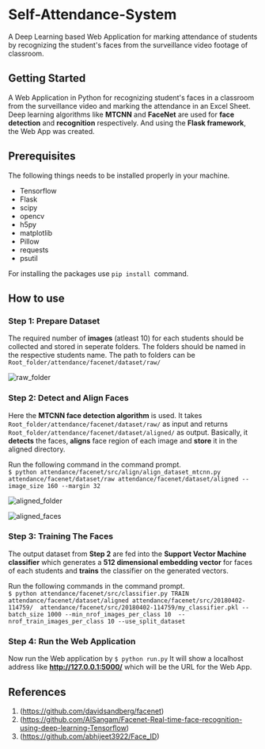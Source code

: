 # Self-Attendance-System
A Deep Learning based Web Application for marking attendance of students by recognizing the student's faces from the surveillance video footage of classroom.
## Getting Started
A Web Application in Python for recognizing student's faces in a classroom from the surveillance video and marking the attendance in an Excel Sheet. Deep learning algorithms like **MTCNN** and **FaceNet** are used for **face detection** and **recognition** respectively. And using the **Flask framework**, the Web App was created.
## Prerequisites
The following things needs to be installed properly in your machine.
- Tensorflow
- Flask
- scipy
- opencv
- h5py
- matplotlib
- Pillow
- requests
- psutil

For installing the packages use ```pip install ```command.
## How to use
### Step 1: Prepare Dataset
The required number of **images** (atleast 10) for each students should be collected and stored in seperate folders. The folders should be named in the respective students name. The path to folders can be ```Root_folder/attendance/facenet/dataset/raw/```

![raw_folder](https://user-images.githubusercontent.com/26355166/55208071-c2048880-5202-11e9-883a-b1d6f2d5ee61.png)

### Step 2: Detect and Align Faces
Here the **MTCNN face detection algorithm** is used. It takes ```Root_folder/attendance/facenet/dataset/raw/``` as input and returns ```Root_folder/attendance/facenet/dataset/aligned/``` as output. Basically, it **detects** the faces, **aligns** face region of each image and **store** it in the aligned directory.

Run the following command in the command prompt.</br>
```$ python attendance/facenet/src/align/align_dataset_mtcnn.py attendance/facenet/dataset/raw attendance/facenet/dataset/aligned --image_size 160 --margin 32```

![aligned_folder](https://user-images.githubusercontent.com/26355166/55209252-9e900c80-5207-11e9-8964-ef9a09a50fc1.png)

![aligned_faces](https://user-images.githubusercontent.com/26355166/55208772-730c2280-5205-11e9-928d-475c07118af4.png)

### Step 3: Training The Faces
The output dataset from **Step 2** are fed into the **Support Vector Machine classifier** which generates a **512 dimensional embedding vector** for faces of each students and **trains** the classifier on the generated vectors.

Run the following commands in the command prompt.</br>
```$ python attendance/facenet/src/classifier.py TRAIN attendance/facenet/dataset/aligned attendance/facenet/src/20180402-114759/  attendance/facenet/src/20180402-114759/my_classifier.pkl --batch_size 1000 --min_nrof_images_per_class 10  --nrof_train_images_per_class 10 --use_split_dataset```

### Step 4: Run the Web Application
Now run the Web application by ```$ python run.py``` It will show a localhost address like **http://127.0.0.1:5000/** which will be the URL for the Web App.
    
## References
1. (https://github.com/davidsandberg/facenet)
2. (https://github.com/AISangam/Facenet-Real-time-face-recognition-using-deep-learning-Tensorflow)
3. (https://github.com/abhijeet3922/Face_ID)


